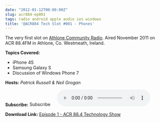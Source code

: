 ```yaml
---
date: "2012-01-12T00:00:00Z"
slug: acr884-ep001
tags: radio android apple audio ios windows
title: '@ACR884 Tech Slot #001 - Phones'
---
```


The very first slot on <a title="Athlone Community Radio" href="http://athlonecommunityradio.ie/" target="_blank">Athlone Community Radio</a>. Aired November 2011 on ACR 88.4FM in Athlone, Co. Westmeath, Ireland.

<strong>Topics Covered:</strong>
<ul>
	<li>iPhone 4S</li>
	<li>Samsung Galaxy S</li>
	<li>Discussion of Windows Phone 7</li>
</ul>
<strong>Hosts:</strong> <em>Patrick Russell &amp; Neil Grogan</em>

<strong>Subscribe:</strong> <a href="//itunes.apple.com/ie/podcast//id494862406" target="_blank"><img class="alignnone size-full wp-image-2104" title="iTunes Podcast Button" src="http://dueyfinster.files.wordpress.com/2012/01/itunes_podcast.gif" alt="Subscribe to ACR884 Tech Slot in iTunes!" width="80" height="15" /></a>  
<audio controls="controls">
  <source src="http://dueyfinster.files.wordpress.com/2011/11/technologyslot17-11-11.mp3" type="audio/mp3" />
  Your browser does not support the audio tag.
</audio>

<strong>Download Link:</strong> <a href="http://dueyfinster.files.wordpress.com/2011/11/technologyslot17-11-11.mp3">Episode 1 - ACR 88.4 Technology Show</a>

